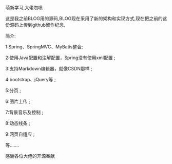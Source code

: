 

萌新学习,大佬勿喷

这是我之前BLOG用的源码,BLOG现在采用了新的架构和实现方式,现在把之前的这份源码上传到github留作纪念.

简介:

1:Spring、SpringMVC、MyBatis整合;

2:使用Java配置和注解配置，Spring没有使用xml配置 ;

3:支持Markdown编辑器，就像CSDN那样 ;

4:bootstrap、jQuery等 ;

5:分页 ;

6:图片上传 ;

7:背景音乐及控制 ;

8:动态线条 ;

9:网页自适应 ;

等.......

感谢各位大佬的开源奉献
